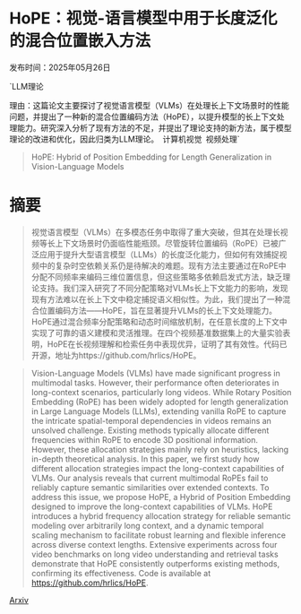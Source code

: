 # HoPE：视觉-语言模型中用于长度泛化的混合位置嵌入方法

发布时间：2025年05月26日

`LLM理论

理由：这篇论文主要探讨了视觉语言模型（VLMs）在处理长上下文场景时的性能问题，并提出了一种新的混合位置编码方法（HoPE），以提升模型的长上下文处理能力。研究深入分析了现有方法的不足，并提出了理论支持的新方法，属于模型理论的改进和优化，因此归类为LLM理论。` `计算机视觉` `视频处理`

> HoPE: Hybrid of Position Embedding for Length Generalization in Vision-Language Models

# 摘要

> 视觉语言模型（VLMs）在多模态任务中取得了重大突破，但其在处理长视频等长上下文场景时仍面临性能瓶颈。尽管旋转位置编码（RoPE）已被广泛应用于提升大型语言模型（LLMs）的长度泛化能力，但如何有效捕捉视频中的复杂时空依赖关系仍是待解决的难题。现有方法主要通过在RoPE中分配不同频率来编码三维位置信息，但这些策略多依赖启发式方法，缺乏理论支持。我们深入研究了不同分配策略对VLMs长上下文能力的影响，发现现有方法难以在长上下文中稳定捕捉语义相似性。为此，我们提出了一种混合位置编码方法——HoPE，旨在显著提升VLMs的长上下文处理能力。HoPE通过混合频率分配策略和动态时间缩放机制，在任意长度的上下文中实现了可靠的语义建模和灵活推理。在四个视频基准数据集上的大量实验表明，HoPE在长视频理解和检索任务中表现优异，证明了其有效性。代码已开源，地址为https://github.com/hrlics/HoPE。

> Vision-Language Models (VLMs) have made significant progress in multimodal tasks. However, their performance often deteriorates in long-context scenarios, particularly long videos. While Rotary Position Embedding (RoPE) has been widely adopted for length generalization in Large Language Models (LLMs), extending vanilla RoPE to capture the intricate spatial-temporal dependencies in videos remains an unsolved challenge. Existing methods typically allocate different frequencies within RoPE to encode 3D positional information. However, these allocation strategies mainly rely on heuristics, lacking in-depth theoretical analysis. In this paper, we first study how different allocation strategies impact the long-context capabilities of VLMs. Our analysis reveals that current multimodal RoPEs fail to reliably capture semantic similarities over extended contexts. To address this issue, we propose HoPE, a Hybrid of Position Embedding designed to improve the long-context capabilities of VLMs. HoPE introduces a hybrid frequency allocation strategy for reliable semantic modeling over arbitrarily long context, and a dynamic temporal scaling mechanism to facilitate robust learning and flexible inference across diverse context lengths. Extensive experiments across four video benchmarks on long video understanding and retrieval tasks demonstrate that HoPE consistently outperforms existing methods, confirming its effectiveness. Code is available at https://github.com/hrlics/HoPE.

[Arxiv](https://arxiv.org/abs/2505.20444)